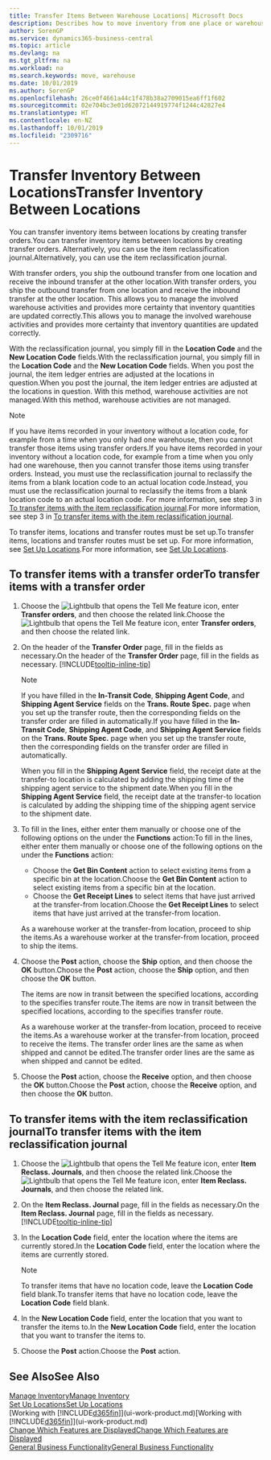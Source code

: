 ```yaml
---
title: Transfer Items Between Warehouse Locations| Microsoft Docs
description: Describes how to move inventory from one place or warehouse to another, either with the reclassification journal or with transfer orders.
author: SorenGP
ms.service: dynamics365-business-central
ms.topic: article
ms.devlang: na
ms.tgt_pltfrm: na
ms.workload: na
ms.search.keywords: move, warehouse
ms.date: 10/01/2019
ms.author: SorenGP
ms.openlocfilehash: 26ce0f4661a44c1f478b38a2709015ea6ff1f602
ms.sourcegitcommit: 02e704bc3e01d62072144919774f1244c42827e4
ms.translationtype: HT
ms.contentlocale: en-NZ
ms.lasthandoff: 10/01/2019
ms.locfileid: "2309716"
---
```

# <a name="transfer-inventory-between-locations"></a><span data-ttu-id="b487a-103">Transfer Inventory Between Locations</span><span class="sxs-lookup"><span data-stu-id="b487a-103">Transfer Inventory Between Locations</span></span>
<span data-ttu-id="b487a-104">You can transfer inventory items between locations by creating transfer orders.</span><span class="sxs-lookup"><span data-stu-id="b487a-104">You can transfer inventory items between locations by creating transfer orders.</span></span> <span data-ttu-id="b487a-105">Alternatively, you can use the item reclassification journal.</span><span class="sxs-lookup"><span data-stu-id="b487a-105">Alternatively, you can use the item reclassification journal.</span></span>

<span data-ttu-id="b487a-106">With transfer orders, you ship the outbound transfer from one location and receive the inbound transfer at the other location.</span><span class="sxs-lookup"><span data-stu-id="b487a-106">With transfer orders, you ship the outbound transfer from one location and receive the inbound transfer at the other location.</span></span> <span data-ttu-id="b487a-107">This allows you to manage the involved warehouse activities and provides more certainty that inventory quantities are updated correctly.</span><span class="sxs-lookup"><span data-stu-id="b487a-107">This allows you to manage the involved warehouse activities and provides more certainty that inventory quantities are updated correctly.</span></span>

<span data-ttu-id="b487a-108">With the reclassification journal, you simply fill in the **Location Code** and the **New Location Code** fields.</span><span class="sxs-lookup"><span data-stu-id="b487a-108">With the reclassification journal, you simply fill in the **Location Code** and the **New Location Code** fields.</span></span> <span data-ttu-id="b487a-109">When you post the journal, the item ledger entries are adjusted at the locations in question.</span><span class="sxs-lookup"><span data-stu-id="b487a-109">When you post the journal, the item ledger entries are adjusted at the locations in question.</span></span> <span data-ttu-id="b487a-110">With this method, warehouse activities are not managed.</span><span class="sxs-lookup"><span data-stu-id="b487a-110">With this method, warehouse activities are not managed.</span></span>

> [!NOTE]  
>   <span data-ttu-id="b487a-111">If you have items recorded in your inventory without a location code, for example from a time when you only had one warehouse, then you cannot transfer those items using transfer orders.</span><span class="sxs-lookup"><span data-stu-id="b487a-111">If you have items recorded in your inventory without a location code, for example from a time when you only had one warehouse, then you cannot transfer those items using transfer orders.</span></span> <span data-ttu-id="b487a-112">Instead, you must use the reclassification journal to reclassify the items from a blank location code to an actual location code.</span><span class="sxs-lookup"><span data-stu-id="b487a-112">Instead, you must use the reclassification journal to reclassify the items from a blank location code to an actual location code.</span></span>  <span data-ttu-id="b487a-113">For more information, see step 3 in [To transfer items with the item reclassification journal](inventory-how-transfer-between-locations.md#to-transfer-items-with-the-item-reclassification-journal).</span><span class="sxs-lookup"><span data-stu-id="b487a-113">For more information, see step 3 in [To transfer items with the item reclassification journal](inventory-how-transfer-between-locations.md#to-transfer-items-with-the-item-reclassification-journal).</span></span>

<span data-ttu-id="b487a-114">To transfer items, locations and transfer routes must be set up.</span><span class="sxs-lookup"><span data-stu-id="b487a-114">To transfer items, locations and transfer routes must be set up.</span></span> <span data-ttu-id="b487a-115">For more information, see [Set Up Locations](inventory-how-setup-locations.md).</span><span class="sxs-lookup"><span data-stu-id="b487a-115">For more information, see [Set Up Locations](inventory-how-setup-locations.md).</span></span>

## <a name="to-transfer-items-with-a-transfer-order"></a><span data-ttu-id="b487a-116">To transfer items with a transfer order</span><span class="sxs-lookup"><span data-stu-id="b487a-116">To transfer items with a transfer order</span></span>
1. <span data-ttu-id="b487a-117">Choose the ![Lightbulb that opens the Tell Me feature](media/ui-search/search_small.png "Tell me what you want to do") icon, enter **Transfer orders**, and then choose the related link.</span><span class="sxs-lookup"><span data-stu-id="b487a-117">Choose the ![Lightbulb that opens the Tell Me feature](media/ui-search/search_small.png "Tell me what you want to do") icon, enter **Transfer orders**, and then choose the related link.</span></span>
2. <span data-ttu-id="b487a-118">On the header of the **Transfer Order** page, fill in the fields as necessary.</span><span class="sxs-lookup"><span data-stu-id="b487a-118">On the header of the **Transfer Order** page, fill in the fields as necessary.</span></span> [!INCLUDE[tooltip-inline-tip](includes/tooltip-inline-tip_md.md)]

    > [!NOTE]  
    >   <span data-ttu-id="b487a-119">If you have filled in the **In-Transit Code**, **Shipping Agent Code**, and **Shipping Agent Service** fields on the **Trans. Route Spec.** page when you set up the transfer route, then the corresponding fields on the transfer order are filled in automatically.</span><span class="sxs-lookup"><span data-stu-id="b487a-119">If you have filled in the **In-Transit Code**, **Shipping Agent Code**, and **Shipping Agent Service** fields on the **Trans. Route Spec.** page when you set up the transfer route, then the corresponding fields on the transfer order are filled in automatically.</span></span>

    <span data-ttu-id="b487a-120">When you fill in the **Shipping Agent Service** field, the receipt date at the transfer-to location is calculated by adding the shipping time of the shipping agent service to the shipment date.</span><span class="sxs-lookup"><span data-stu-id="b487a-120">When you fill in the **Shipping Agent Service** field, the receipt date at the transfer-to location is calculated by adding the shipping time of the shipping agent service to the shipment date.</span></span>

3. <span data-ttu-id="b487a-121">To fill in the lines, either enter them manually or choose one of the following options on the under the **Functions** action:</span><span class="sxs-lookup"><span data-stu-id="b487a-121">To fill in the lines, either enter them manually or choose one of the following options on the under the **Functions** action:</span></span>
    - <span data-ttu-id="b487a-122">Choose the **Get Bin Content** action to select existing items from a specific bin at the location.</span><span class="sxs-lookup"><span data-stu-id="b487a-122">Choose the **Get Bin Content** action to select existing items from a specific bin at the location.</span></span>
    - <span data-ttu-id="b487a-123">Choose the **Get Receipt Lines** to select items that have just arrived at the transfer-from location.</span><span class="sxs-lookup"><span data-stu-id="b487a-123">Choose the **Get Receipt Lines** to select items that have just arrived at the transfer-from location.</span></span>   

    <span data-ttu-id="b487a-124">As a warehouse worker at the transfer-from location, proceed to ship the items.</span><span class="sxs-lookup"><span data-stu-id="b487a-124">As a warehouse worker at the transfer-from location, proceed to ship the items.</span></span>
4. <span data-ttu-id="b487a-125">Choose the **Post** action, choose the **Ship** option, and then choose the **OK** button.</span><span class="sxs-lookup"><span data-stu-id="b487a-125">Choose the **Post** action, choose the **Ship** option, and then choose the **OK** button.</span></span>

    <span data-ttu-id="b487a-126">The items are now in transit between the specified locations, according to the specifies transfer route.</span><span class="sxs-lookup"><span data-stu-id="b487a-126">The items are now in transit between the specified locations, according to the specifies transfer route.</span></span>

    <span data-ttu-id="b487a-127">As a warehouse worker at the transfer-from location, proceed to receive the items.</span><span class="sxs-lookup"><span data-stu-id="b487a-127">As a warehouse worker at the transfer-from location, proceed to receive the items.</span></span> <span data-ttu-id="b487a-128">The transfer order lines are the same as when shipped and cannot be edited.</span><span class="sxs-lookup"><span data-stu-id="b487a-128">The transfer order lines are the same as when shipped and cannot be edited.</span></span>
5. <span data-ttu-id="b487a-129">Choose the **Post** action, choose the **Receive** option, and then choose the **OK** button.</span><span class="sxs-lookup"><span data-stu-id="b487a-129">Choose the **Post** action, choose the **Receive** option, and then choose the **OK** button.</span></span>

## <a name="to-transfer-items-with-the-item-reclassification-journal"></a><span data-ttu-id="b487a-130">To transfer items with the item reclassification journal</span><span class="sxs-lookup"><span data-stu-id="b487a-130">To transfer items with the item reclassification journal</span></span>
1. <span data-ttu-id="b487a-131">Choose the ![Lightbulb that opens the Tell Me feature](media/ui-search/search_small.png "Tell me what you want to do") icon, enter **Item Reclass. Journals**, and then choose the related link.</span><span class="sxs-lookup"><span data-stu-id="b487a-131">Choose the ![Lightbulb that opens the Tell Me feature](media/ui-search/search_small.png "Tell me what you want to do") icon, enter **Item Reclass. Journals**, and then choose the related link.</span></span>
2. <span data-ttu-id="b487a-132">On the **Item Reclass. Journal** page, fill in the fields as necessary.</span><span class="sxs-lookup"><span data-stu-id="b487a-132">On the **Item Reclass. Journal** page, fill in the fields as necessary.</span></span> [!INCLUDE[tooltip-inline-tip](includes/tooltip-inline-tip_md.md)]
3. <span data-ttu-id="b487a-133">In the **Location Code** field, enter the location where the items are currently stored.</span><span class="sxs-lookup"><span data-stu-id="b487a-133">In the **Location Code** field, enter the location where the items are currently stored.</span></span>

    > [!NOTE]  
    >   <span data-ttu-id="b487a-134">To transfer items that have no location code, leave the **Location Code** field blank.</span><span class="sxs-lookup"><span data-stu-id="b487a-134">To transfer items that have no location code, leave the **Location Code** field blank.</span></span>
4. <span data-ttu-id="b487a-135">In the **New Location Code** field, enter the location that you want to transfer the items to.</span><span class="sxs-lookup"><span data-stu-id="b487a-135">In the **New Location Code** field, enter the location that you want to transfer the items to.</span></span>
5. <span data-ttu-id="b487a-136">Choose the **Post** action.</span><span class="sxs-lookup"><span data-stu-id="b487a-136">Choose the **Post** action.</span></span>

## <a name="see-also"></a><span data-ttu-id="b487a-137">See Also</span><span class="sxs-lookup"><span data-stu-id="b487a-137">See Also</span></span>
[<span data-ttu-id="b487a-138">Manage Inventory</span><span class="sxs-lookup"><span data-stu-id="b487a-138">Manage Inventory</span></span>](inventory-manage-inventory.md)  
[<span data-ttu-id="b487a-139">Set Up Locations</span><span class="sxs-lookup"><span data-stu-id="b487a-139">Set Up Locations</span></span>](inventory-how-setup-locations.md)  
<span data-ttu-id="b487a-140">[Working with [!INCLUDE[d365fin](includes/d365fin_md.md)]](ui-work-product.md)</span><span class="sxs-lookup"><span data-stu-id="b487a-140">[Working with [!INCLUDE[d365fin](includes/d365fin_md.md)]](ui-work-product.md)</span></span>  
[<span data-ttu-id="b487a-141">Change Which Features are Displayed</span><span class="sxs-lookup"><span data-stu-id="b487a-141">Change Which Features are Displayed</span></span>](ui-experiences.md)  
[<span data-ttu-id="b487a-142">General Business Functionality</span><span class="sxs-lookup"><span data-stu-id="b487a-142">General Business Functionality</span></span>](ui-across-business-areas.md)
